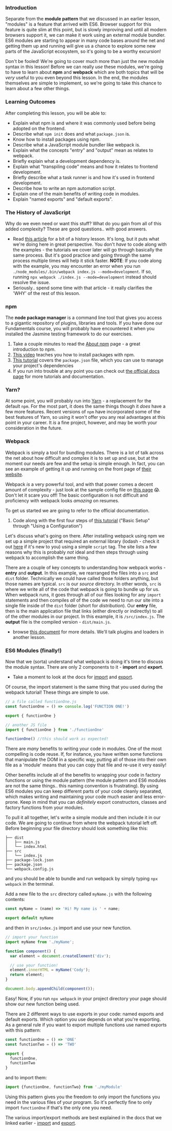 ### Introduction
Separate from the __module pattern__ that we discussed in an earlier lesson, "modules" is a feature that arrived with ES6. Browser support for this feature is quite slim at this point, but is slowly improving and until all modern browsers support it, we can make it work using an external module bundler. ES6 modules are starting to appear in many code bases around the net and getting them up and running will give us a chance to explore some new parts of the JavaScript ecosystem, so it's going to be a worthy excursion!

Don't be fooled! We're going to cover much more than just the new module syntax in this lesson! Before we can really _use_ these modules, we're going to have to learn about __npm__ and __webpack__ which are both topics that will be _very_ useful to you even beyond this lesson. In the end, the modules themselves are simple to implement, so we're going to take this chance to learn about a few other things.

### Learning Outcomes
After completing this lesson, you will be able to:

- Explain what npm is and where it was commonly used before being adopted on the frontend.
- Describe what `npm init` does and what `package.json` is.
- Know how to install packages using npm.
- Describe what a JavaScript module bundler like webpack is.
- Explain what the concepts "entry" and "output" mean as relates to webpack.
- Briefly explain what a development dependency is.
- Explain what "transpiling code" means and how it relates to frontend development.
- Briefly describe what a task runner is and how it's used in frontend development.
- Describe how to write an npm automation script.
- Explain one of the main benefits of writing code in modules.
- Explain "named exports" and "default exports".

### The History of JavaScript

Why do we even need or want this stuff? What do you gain from all of this added complexity? These are good questions.. with good answers.

- Read [this article](https://peterxjang.com/blog/modern-javascript-explained-for-dinosaurs.html) for a bit of a history lesson. It's long, but it puts what we're doing here in great perspective. You don't _have_ to code along with the examples - the tutorials we cover later will go through basically the same process. But it's good practice and going through the same process multiple times will help it stick faster. **NOTE**: If you code along with the example, you may encounter an error when you run `./node_modules/.bin/webpack index.js --mode=development`. If so, running `npx webpack ./index.js --mode=development` instead should resolve the issue. 
- Seriously.. spend some time with that article - it really clarifies the 'WHY' of the rest of this lesson.

### npm

The __node package manager__ is a command line tool that gives you access to a gigantic repository of plugins, libraries and tools. If you have done our Fundamentals course, you will probably have encountered it when you installed the Jasmine testing framework to do our exercises.

1. Take a couple minutes to read the [About npm](https://docs.npmjs.com/getting-started/what-is-npm) page - a great introduction to npm.
2. [This video](https://docs.npmjs.com/getting-started/installing-npm-packages-locally) teaches you how to install packages with npm.
3. [This tutorial](https://docs.npmjs.com/getting-started/using-a-package.json) covers the `package.json` file, which you can use to manage your project's dependencies
4. If you run into trouble at any point you can check out [the official docs page](https://docs.npmjs.com/) for more tutorials and documentation.

### Yarn?

At some point, you will probably run into [Yarn](https://yarnpkg.com/en/) - a replacement for the default `npm`. For the most part, it does the same things though it _does_ have a few more features. Recent versions of `npm` have incorporated some of the best features of Yarn, so using it won't offer you any real advantages at this point in your career. It _is_ a fine project, however, and may be worth your consideration in the future.

### Webpack

Webpack is simply a tool for bundling modules. There is a lot of talk across the net about how difficult and complex it is to set up and use, but at the moment our needs are few and the setup is simple enough. In fact, you can see an example of getting it up and running on the front page of [their website](https://webpack.js.org/).

Webpack _is_ a very powerful tool, and with that power comes a decent amount of complexity - just look at the sample config file on [this page](https://webpack.js.org/configuration/) 😱. Don't let it scare you off! The basic configuration is not difficult and proficiency with webpack looks _amazing_ on resumes.

To get us started we are going to refer to the official documentation.

1. Code along with the first four steps of [this tutorial](https://webpack.js.org/guides/getting-started/) ("Basic Setup" through "Using a Configuration")

Let's discuss what's going on there. After installing webpack using npm we set up a simple project that required an external library (lodash - check it out [here](https://lodash.com/) if it's new to you) using a simple `script` tag. The site lists a few reasons why this is probably _not_ ideal and then steps through using webpack to accomplish the same thing.

There are a couple of key concepts to understanding how webpack works - __entry__ and __output__. In this example, we rearranged the files into a `src` and `dist` folder. Technically we could have called those folders anything, but those names are typical. `src` is our _source_ directory. In other words, `src` is where we write all of the code that webpack is going to bundle up for us. When webpack runs, it goes through all of our files looking for any `import` statements and then compiles _all_ of the code we need to run our site into a single file inside of the `dist` folder (short for _distribution_). Our __entry__ file, then is the main application file that links (either directly or indirectly) to all of the other modules in our project. In this example, it is `/src/index.js`. The __output__ file is the compiled version - `dist/main.js`.

- browse [this document](https://webpack.js.org/concepts/) for more details. We'll talk plugins and loaders in another lesson.

### ES6 Modules (finally!)

Now that we (sorta) understand what webpack is doing it's time to discuss the module syntax. There are only 2 components to it - __import__ and __export__.

- Take a moment to look at the docs for [import](https://developer.mozilla.org/en-US/docs/Web/JavaScript/Reference/Statements/import) and [export](https://developer.mozilla.org/en-US/docs/Web/JavaScript/Reference/Statements/export).

Of course, the import statement is the same thing that you used during the webpack tutorial! These things are simple to use.

~~~javascript
// a file called functionOne.js
const functionOne = () => console.log('FUNCTION ONE!')

export { functionOne }
~~~

~~~javascript
// another JS file
import { functionOne } from './functionOne'

functionOne() //this should work as expected!
~~~

There are _many_ benefits to writing your code in modules. One of the most compelling is code reuse. If, for instance, you have written some functions that manipulate the DOM in a specific way, putting all of those into their own file as a 'module' means that you can copy that file and re-use it very easily!

Other benefits include all of the benefits to wrapping your code in factory functions or using the module pattern (the module pattern and ES6 modules are not the same things.. this naming convention is frustrating). By using ES6 modules you can keep different parts of your code cleanly separated, which makes writing and maintaining your code much easier and less error-prone. Keep in mind that you can _definitely_ export constructors, classes and factory functions from your modules.

To pull it all together, let's write a simple module and then include it in our code. We are going to continue from where the webpack tutorial left off. Before beginning your file directory should look something like this:

~~~
├── dist
│   ├── main.js
│   └── index.html
├── src
│   └── index.js
├── package-lock.json
├── package.json
└── webpack.config.js
~~~

and you should be able to bundle and run webpack by simply typing `npx webpack` in the terminal.

Add a new file to the `src` directory called `myName.js` with the following contents:

~~~ javascript
const myName = (name) => 'Hi! My name is ' + name;

export default myName
~~~

and then in `src/index.js` import and use your new function.

~~~javascript
// import your function
import myName from './myName';

function component() {
  var element = document.createElement('div');

  // use your function!
  element.innerHTML = myName('Cody');
  return element;
}

document.body.appendChild(component());
~~~

Easy! Now, if you run `npx webpack` in your project directory your page should show our new function being used.

There are 2 different ways to use exports in your code: named exports and default exports. Which option you use depends on what you're exporting. As a general rule if you want to export multiple functions use named exports with this pattern:

~~~javascript
const functionOne = () => 'ONE'
const functionTwo = () => 'TWO'

export {
  functionOne,
  functionTwo
}
~~~

and to import them:

~~~javascript
import {functionOne, functionTwo} from './myModule'
~~~

Using this pattern gives you the freedom to only import the functions you need in the various files of your program. So it's perfectly fine to only import `functionOne` if that's the only one you need.

The various import/export methods are best explained in the docs that we linked earlier - [import](https://developer.mozilla.org/en-US/docs/Web/JavaScript/Reference/Statements/import) and [export](https://developer.mozilla.org/en-US/docs/Web/JavaScript/Reference/Statements/export).
